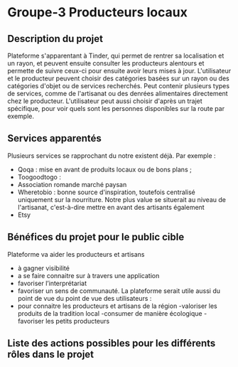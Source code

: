 # Groupe-3 Producteurs locaux

## Description du projet

Plateforme s'apparentant à Tinder, qui permet de rentrer sa localisation et un rayon, et peuvent ensuite consulter les producteurs alentours et permette de suivre ceux-ci pour ensuite avoir leurs mises à jour. L'utilisateur et le producteur peuvent choisir des catégories basées sur un rayon ou des catégories d'objet ou de services recherchés. Peut contenir plusieurs types de services, comme de l'artisanat ou des denrées alimentaires directement chez le producteur. L'utilisateur peut aussi choisir d'après un trajet spécifique, pour voir quels sont les personnes disponibles sur la route par exemple. 

## Services apparentés
Plusieurs services se rapprochant du notre existent déjà. Par exemple : 
- Qoqa : mise en avant de produits locaux ou de bons plans ; 
- Toogoodtogo : 
- Association romande marché paysan 
- Wheretobio : bonne source d'inspiration, toutefois centralisé uniquement sur la nourriture. Notre plus value se situerait au niveau de l'artisanat, c'est-à-dire mettre en avant des artisants également 
- Etsy


##  Bénéfices du projet pour le public cible
Plateforme va aider les producteurs et artisans 
- à gagner visibilité
-  a se faire connaitre sur à travers une application
- favoriser l’interprétariat
- favoriser un sens de communauté.
La plateforme serait utile aussi du point de vue du point de vue des utilisateurs :
- pour connaitre les producteurs et artisans de la région
-valoriser les produits de la tradition local
-consumer de manière écologique 
-favoriser les petits producteurs


## Liste des actions possibles pour les différents rôles dans le projet 
